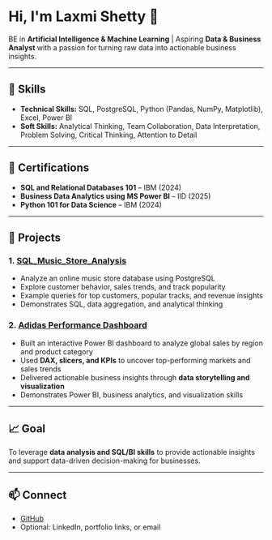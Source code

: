 # Hi, I'm Laxmi Shetty 👋

BE in **Artificial Intelligence & Machine Learning** | Aspiring **Data & Business Analyst** with a passion for turning raw data into actionable business insights.  

---

## 🔹 Skills
- **Technical Skills:** SQL, PostgreSQL, Python (Pandas, NumPy, Matplotlib), Excel, Power BI  
- **Soft Skills:** Analytical Thinking, Team Collaboration, Data Interpretation, Problem Solving, Critical Thinking, Attention to Detail  

---

## 📜 Certifications
- **SQL and Relational Databases 101** – IBM (2024)  
- **Business Data Analytics using MS Power BI** – IID (2025)  
- **Python 101 for Data Science** – IBM (2024)  

---

## 📂 Projects

### 1. [SQL_Music_Store_Analysis](https://github.com/Lax-shetty/SQL_Music_Store_Analysis)
- Analyze an online music store database using PostgreSQL  
- Explore customer behavior, sales trends, and track popularity  
- Example queries for top customers, popular tracks, and revenue insights  
- Demonstrates SQL, data aggregation, and analytical thinking  

### 2. [Adidas Performance Dashboard](link-to-repo-if-any)
- Built an interactive Power BI dashboard to analyze global sales by region and product category  
- Used **DAX, slicers, and KPIs** to uncover top-performing markets and sales trends  
- Delivered actionable business insights through **data storytelling and visualization**  
- Demonstrates Power BI, business analytics, and visualization skills  

---

## 📈 Goal
To leverage **data analysis and SQL/BI skills** to provide actionable insights and support data-driven decision-making for businesses.

---

## 📫 Connect
- [GitHub](https://github.com/Lax-shetty)  
- Optional: LinkedIn, portfolio links, or email

